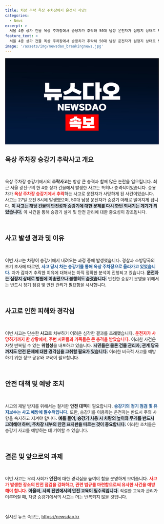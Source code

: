 ```yaml
---
title: 차량 추락 옥상 주차장에서 운전자 사망!
categories:
  - News
excerpt: >
  서울 4층 상가 건물 옥상 주차장에서 승용차가 추락해 50대 남성 운전자가 심정지 상태로 병원에 이송됐으나, 결국 사망하는 안타까운 사고가 발생했습니다. 경찰은 사고 원인을 조사 중입니다.
feature_text: >
  서울 4층 상가 건물 옥상 주차장에서 승용차가 추락해 50대 남성 운전자가 심정지 상태로 병원에 이송됐으나, 결국 사망하는 안타까운 사고가 발생했습니다. 경찰은 사고 원인을 조사 중입니다.
image: '/assets/img/newsdao_breakingnews.jpg'
---
```


<p><img src="/assets/img/newsdao_breakingnews.jpg" alt="implanttips 속보" /></p>

<h2 data-ke-size="size26">옥상 주차장 승강기 추락사고 개요</h2>

<p data-ke-size="size16">&nbsp;</p>

<p>옥상 주차장 승강기에서의 <b>추락사고</b>는 항상 큰 충격과 함께 많은 논란을 일으킵니다. 최근 서울 광진구의 한 4층 상가 건물에서 발생한 사고는 특히나 충격적이었습니다. 승용차가 <b><span style="color: #ee2323;">옥상 주차장 승강기에서 추락</span></b>하는 사고로 운전자가 사망하게 된 사건이었습니다. 사고는 27일 오전 8시에 발생했으며, 50대 남성 운전자가 승강기 아래로 떨어지게 됩니다. <b><span style="background-color: #21538527;">이 사고는 해당 건물의 안전성과 승강기에 대한 문제를 다시 한번 되새기는 계기가 되었습니다.</span></b> 이 사건을 통해 승강기 설계 및 안전 관리에 대한 중요성이 강조됩니다.</p>

<p data-ke-size="size16">&nbsp;</p>

<h2 data-ke-size="size26">사고 발생 경과 및 이유</h2>

<p data-ke-size="size16">&nbsp;</p>

<p>이번 사고는 차량이 승강기에서 내려오는 과정 중에 발생했습니다. 경찰과 소방당국의 초기 조사에 따르면, <b><span style="color: #1a5490;">사고 당시 차는 승강기를 통해 옥상 주차장으로 올라가고 있었습니다.</span></b> 차가 갑자기 추락한 이유에 대해서는 아직 정확한 분석이 진행되고 있습니다. <b><span style="background-color: #21538527;">운전자는 심정지 상태로 병원에 이송됐으나 불행히도 숨졌습니다.</span></b> 안전한 승강기 운영을 위해서는 반드시 정기 점검 및 안전 관리가 필요함을 시사합니다.</p>

<p data-ke-size="size16">&nbsp;</p>

<h2 data-ke-size="size26">사고로 인한 피해와 경각심</h2>

<p data-ke-size="size16">&nbsp;</p>

<p>이번 사고는 단순한 <b>사고</b>로 치부하기 어려운 심각한 결과를 초래했습니다. <b><span style="color: #ee2323;">운전자가 사망하기까지 한 상황에서, 주변 시민들과 가족들은 큰 충격을 받았습니다.</span></b> 이러한 사건은 자칫 반복될 수 있는 <b>위험성</b>을 내포하고 있습니다. <b><span style="background-color: #21538527;">시민들은 물론 건물 관리자, 관계 당국까지도 안전 문제에 대한 경각심을 고취할 필요가 있습니다.</span></b> 이러한 비극적 사고를 예방하기 위한 정보 공유와 교육이 필요합니다.</p>

<p data-ke-size="size16">&nbsp;</p>

<h2 data-ke-size="size26">안전 대책 및 예방 조치</h2>

<p data-ke-size="size16">&nbsp;</p>

<p>사고의 재발 방지를 위해서는 철저한 <b>안전 대책</b>이 필요합니다. <b><span style="color: #1a5490;">승강기의 정기 점검 및 유지보수는 사고 예방에 필수적입니다.</span></b> 또한, 승강기를 이용하는 운전자는 반드시 주의 사항을 숙지하고 지켜야 합니다. <b><span style="background-color: #21538527;">예를 들어, 승강기 사용 시 차량의 높이와 무게를 반드시 고려해야 하며, 주차장 내부의 안전 표지판을 따르는 것이 중요합니다.</span></b> 이러한 조치들은 승강기 사고를 예방하는 데 기여할 수 있습니다.</p>

<p data-ke-size="size16">&nbsp;</p>

<h2 data-ke-size="size26">결론 및 앞으로의 과제</h2>

<p data-ke-size="size16">&nbsp;</p>

<p>이번 사고는 우리 사회가 <b>안전</b>에 대한 경각심을 높여야 함을 분명하게 보여줍니다. <b><span style="color: #ee2323;">사고가 발생한 장소의 안전 점검을 강화하고, 관련 법규를 마련함으로써 유사한 사건을 예방해야 합니다.</span></b> <b><span style="background-color: #21538527;">아울러, 사회 전반에서의 안전 교육이 필수적입니다.</span></b> 적절한 교육과 관리가 이루어질 때, 차량 승강기에서의 사고는 더는 반복되지 않을 것입니다.</p>

<p data-ke-size="size16">&nbsp;</p>
실시간 뉴스 속보는, <a href="https://newsdao.kr" rel="dofollow">https://newsdao.kr</a>


